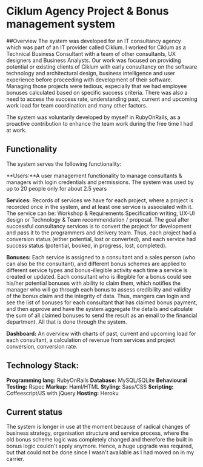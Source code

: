 # Ciklum Agency Project & Bonus management system

##Overview
The system was developed for an IT consultancy agency which was part of an IT provider called Ciklum. I worked for Ciklum as a Technical Business Consultant with a team of other consultants, UX designers and Business Analysts. Our work was focused on providing potential or existing clients of Ciklum with early consultancy on the software technology and architectural design, business intelligence and user experience before proceeding with development of their software. Managing those projects were tedious, especially that we had employee bonuses calculated based on specific success criteria. There was also a need to access the success rate, understanding past, current and upcoming work load for team coordination and many other factors.

The system was voluntarily developed by myself in RubyOnRails, as a proactive contribution to enhance the team work during the free time I had at work. 

## Functionality
The system serves the following functionality:

**Users:**A user management functionality to manage consultants & managers with login credentials and permissions. The system was used by up to 20 people only for about 2.5 years

**Services:** Records of services we have for each project, where a project is recorded once in the system, and at least one service is associated with it. The service can be: Workshop & Requirements Specification writing, UX-UI design or Technology & Team recommendation / proposal. The goal after successful consultancy services is to convert the project for development and pass it to the programmers and delivery team. Thus, each project had a conversion status (either potential, lost or converted), and each service had success status (potential, booked, in progress, lost, completed). 

**Bonuses:** Each service is assigned to a consultant and a sales person (who can also be the consultant), and different bonus schemes are applied to different service types and bonus-illegible activity each time a service is created or updated. Each consultant who is illegible for a bonus could see his/her potential bonuses with ability to claim them, which notifies the manager who will go through each bonus to assess credibility and validity of the bonus claim and the integrity of data. Thus, mangers can login and see the list of bonuses for each consultant that has claimed bonus payment, and then approve and have the system aggregate the details and calculate the sum of all claimed bonuses to send the result as an email to the financial department. All that is done through the system.

**Dashboard:** An overview with charts of past, current and upcoming load for each consultant, a calculation of revenue from services and project conversion, conversion rate.

## Technology Stack:
**Programming lang:** RubyOnRails
**Database:** MySQL/SQLite
**Behavioural Testing:** Rspec
**Markup:** Haml/HTML
**Styling:** Sass/CSS
**Scripting:** Coffeescript/JS with jQuery
**Hosting:** Heroku


## Current status
The system is longer in use at the moment because of radical changes of business strategy, organisation structure and service process, where the old bonus scheme logic was completely changed and therefore the built in bonus logic couldn't apply anymore. Hence, a huge upgrade was required, but that could not be done since I wasn't available as I had moved on in my carrier.
